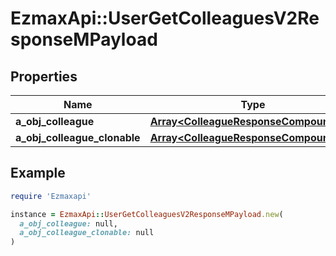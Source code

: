 # EzmaxApi::UserGetColleaguesV2ResponseMPayload

## Properties

| Name | Type | Description | Notes |
| ---- | ---- | ----------- | ----- |
| **a_obj_colleague** | [**Array&lt;ColleagueResponseCompoundV2&gt;**](ColleagueResponseCompoundV2.md) |  |  |
| **a_obj_colleague_clonable** | [**Array&lt;ColleagueResponseCompoundV2&gt;**](ColleagueResponseCompoundV2.md) |  |  |

## Example

```ruby
require 'Ezmaxapi'

instance = EzmaxApi::UserGetColleaguesV2ResponseMPayload.new(
  a_obj_colleague: null,
  a_obj_colleague_clonable: null
)
```

